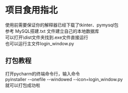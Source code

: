 # 项目食用指北<br>
使用前需要保证你的解释器已经下载了tkinter、pymysql包<br>
参考 MySQL搭建.txt 文件建立自己的本地数据库<br>
可以打开\dist文件夹找到.exe文件直接运行<br>
也可以运行主文件login_window.py
## 打包教程
打开pycharm的终端命令行，输入命令<br>
  pyinstaller --onefile --windowed --icon=login_window.py<br>
  就可以打包成功啦
